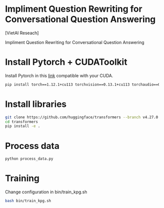 # Impliment Question Rewriting for Conversational Question Answering

[VietAI Reseach]

Impliment Question Rewriting for Conversational Question Answering 

# Install Pytorch + CUDAToolkit
Install Pytorch in this [link](https://pytorch.org/get-started/previous-versions/) compatible with your CUDA.
```bash
pip install torch==1.12.1+cu113 torchvision==0.13.1+cu113 torchaudio==0.12.1 --extra-index-url https://download.pytorch.org/whl/cu113
```

# Install libraries

```bash
git clone https://github.com/huggingface/transformers --branch v4.27.0 --single-branch
cd transformers
pip install -e .
```

# Process data

```bash
python process_data.py
```

# Training

Change configuration in bin/train\_kpg.sh

```bash
bash bin/train_kpg.sh
```